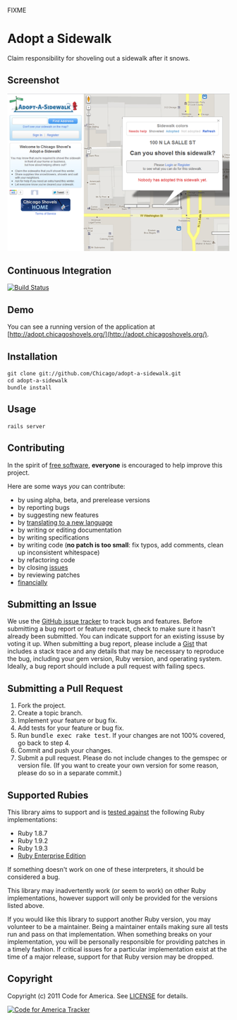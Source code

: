FIXME

# Adopt a Sidewalk
Claim responsibility for shoveling out a sidewalk after it snows.

## <a name="screenshots">Screenshot</a>
![Adopt a Sidewalk](https://github.com/Chicago/adopt-a-sidewalk/raw/master/screenshot.png "Adopt a Sidewalk")

## <a name="ci">Continuous Integration</a>
[![Build Status](https://secure.travis-ci.org/codeforamerica/adopt-a-hydrant.png)](http://travis-ci.org/codeforamerica/adopt-a-hydrant)

## <a name="demo">Demo</a>
You can see a running version of the application at
[http://adopt.chicagoshovels.org/](http://adopt.chicagoshovels.org/).

## <a name="installation">Installation</a>
    git clone git://github.com/Chicago/adopt-a-sidewalk.git
    cd adopt-a-sidewalk
    bundle install

## <a name="usage">Usage</a>
    rails server

## <a name="contributing">Contributing</a>
In the spirit of [free software](http://www.fsf.org/licensing/essays/free-sw.html), **everyone** is encouraged to help improve this project.

Here are some ways *you* can contribute:

* by using alpha, beta, and prerelease versions
* by reporting bugs
* by suggesting new features
* by [translating to a new language](https://github.com/codeforamerica/adopt-a-hydrant/tree/master/config/locales)
* by writing or editing documentation
* by writing specifications
* by writing code (**no patch is too small**: fix typos, add comments, clean up inconsistent whitespace)
* by refactoring code
* by closing [issues](https://github.com/codeforamerica/adopt-a-hydrant/issues)
* by reviewing patches
* [financially](https://secure.codeforamerica.org/page/contribute)

## <a name="issues">Submitting an Issue</a>
We use the [GitHub issue tracker](https://github.com/codeforamerica/adopt-a-hydrant/issues) to track bugs and
features. Before submitting a bug report or feature request, check to make sure it hasn't already
been submitted. You can indicate support for an existing issuse by voting it up. When submitting a
bug report, please include a [Gist](https://gist.github.com/) that includes a stack trace and any
details that may be necessary to reproduce the bug, including your gem version, Ruby version, and
operating system. Ideally, a bug report should include a pull request with failing specs.

## <a name="pulls">Submitting a Pull Request</a>
1. Fork the project.
2. Create a topic branch.
3. Implement your feature or bug fix.
4. Add tests for your feature or bug fix.
5. Run <tt>bundle exec rake test</tt>. If your changes are not 100% covered, go back to step 4.
6. Commit and push your changes.
7. Submit a pull request. Please do not include changes to the gemspec or version file. (If you want to create your own version for some reason, please do so in a separate commit.)

## <a name="rubies">Supported Rubies</a>
This library aims to support and is [tested
against](http://travis-ci.org/codeforamerica/adopt-a-hydrant) the following
Ruby implementations:

* Ruby 1.8.7
* Ruby 1.9.2
* Ruby 1.9.3
* [Ruby Enterprise Edition](http://www.rubyenterpriseedition.com/)

If something doesn't work on one of these interpreters, it should be considered
a bug.

This library may inadvertently work (or seem to work) on other Ruby
implementations, however support will only be provided for the versions listed
above.

If you would like this library to support another Ruby version, you may
volunteer to be a maintainer. Being a maintainer entails making sure all tests
run and pass on that implementation. When something breaks on your
implementation, you will be personally responsible for providing patches in a
timely fashion. If critical issues for a particular implementation exist at the
time of a major release, support for that Ruby version may be dropped.

## <a name="copyright">Copyright</a>
Copyright (c) 2011 Code for America.
See [LICENSE](https://github.com/codeforamerica/adopt-a-hydrant/blob/master/LICENSE.md) for details.

[![Code for America Tracker](http://stats.codeforamerica.org/codeforamerica/adopt-a-hydrant.png)](http://stats.codeforamerica.org/projects/adopt-a-hydrant)
